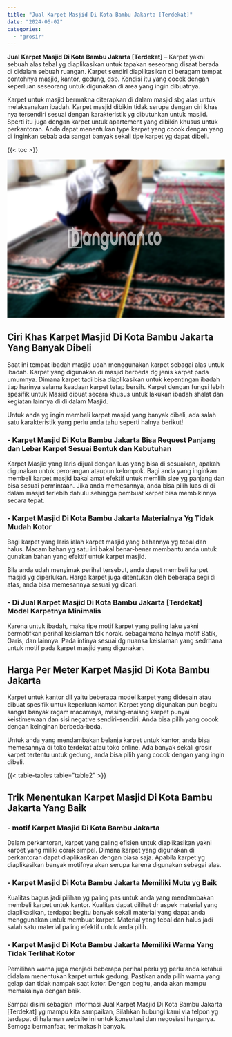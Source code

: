 ```yaml
---
title: "Jual Karpet Masjid Di Kota Bambu Jakarta [Terdekat]"
date: "2024-06-02"
categories: 
  - "grosir"
---
```


**Jual Karpet Masjid Di Kota Bambu Jakarta \[Terdekat\]** – Karpet yakni sebuah alas tebal yg diaplikasikan untuk tapakan seseorang disaat berada di didalam sebuah ruangan. Karpet sendiri diaplikasikan di beragam tempat contohnya masjid, kantor, gedung, dsb. Kondisi itu yang cocok dengan keperluan seseorang untuk digunakan di area yang ingin dibuatnya.

Karpet untuk masjid bermakna diterapkan di dalam masjid sbg alas untuk melaksanakan ibadah. Karpet masjid dibikin tidak serupa dengan ciri khas nya tersendiri sesuai dengan karakteristik yg dibutuhkan untuk masjid. Sperti itu juga dengan karpet untuk apartement yang dibikin khusus untuk perkantoran. Anda dapat menentukan type karpet yang cocok dengan yang di inginkan sebab ada sangat banyak sekali tipe karpet yg dapat dibeli.

{{< toc >}}

![Jual Karpet Masjid Di Kota Bambu Jakarta [Terdekat]](/images/grosir-karpet-murah-37.png)

## Ciri Khas Karpet Masjid Di Kota Bambu Jakarta Yang Banyak Dibeli

Saat ini tempat ibadah masjid udah menggunakan karpet sebagai alas untuk ibadah. Karpet yang digunakan di masjid berbeda dg jenis karpet pada umumnya. Dimana karpet tadi bisa diaplikasikan untuk kepentingan ibadah tiap harinya selama keadaan karpet tetap bersih. Karpet dengan fungsi lebih spesifik untuk Masjid dibuat secara khusus untuk lakukan ibadah shalat dan kegiatan lainnya di di dalam Masjid.

Untuk anda yg ingin membeli karpet masjid yang banyak dibeli, ada salah satu karakteristik yang perlu anda tahu seperti halnya berikut!

### \- Karpet Masjid Di Kota Bambu Jakarta Bisa Request Panjang dan Lebar Karpet Sesuai Bentuk dan Kebutuhan

Karpet Masjid yang laris dijual dengan luas yang bisa di sesuaikan, apakah digunakan untuk perorangan ataupun kelompok. Bagi anda yang inginkan membeli karpet masjid bakal amat efektif untuk memliih size yg panjang dan bisa sesuai permintaan. Jika anda memesannya, anda bisa pilih luas di di dalam masjid terlebih dahulu sehingga pembuat karpet bisa membikinnya secara tepat.

### \- Karpet Masjid Di Kota Bambu Jakarta Materialnya Yg Tidak Mudah Kotor

Bagi karpet yang laris ialah karpet masjid yang bahannya yg tebal dan halus. Macam bahan yg satu ini bakal benar-benar membantu anda untuk gunakan bahan yang efektif untuk karpet masjid.

Bila anda udah menyimak perihal tersebut, anda dapat membeli karpet masjid yg diperlukan. Harga karpet juga ditentukan oleh beberapa segi di atas, anda bisa memesannya sesuai yg dicari.

### \- Di Jual Karpet Masjid Di Kota Bambu Jakarta \[Terdekat\] Model Karpetnya Minimalis

Karena untuk ibadah, maka tipe motif karpet yang paling laku yakni bermotifkan perihal keislaman tdk norak. sebagaimana halnya motif Batik, Garis, dan lainnya. Pada intinya sesuai dg nuansa keislaman yang sedrhana untuk motif pada karpet masjid yang digunakan.

## Harga Per Meter Karpet Masjid Di Kota Bambu Jakarta

Karpet untuk kantor dll yaitu beberapa model karpet yang didesain atau dibuat spesifik untuk keperluan kantor. Karpet yang digunakan pun begitu sangat banyak ragam macamnya, masing-maisng karpet punyai keistimewaan dan sisi negative sendiri-sendiri. Anda bisa pilih yang cocok dengan keinginan berbeda-beda.

Untuk anda yang mendambakan belanja karpet untuk kantor, anda bisa memesannya di toko terdekat atau toko online. Ada banyak sekali grosir karpet tertentu untuk gedung, anda bisa pilih yang cocok dengan yang ingin dibeli.

{{< table-tables table="table2" >}}

## Trik Menentukan Karpet Masjid Di Kota Bambu Jakarta Yang Baik

### \- motif Karpet Masjid Di Kota Bambu Jakarta

Dalam perkantoran, karpet yang paling efisien untuk diaplikasikan yakni karpet yang miliki corak simpel. Dimana karpet yang digunakan di perkantoran dapat diaplikasikan dengan biasa saja. Apabila karpet yg diaplikasikan banyak motifnya akan serupa karena digunakan sebagai alas.

### \- Karpet Masjid Di Kota Bambu Jakarta Memiliki Mutu yg Baik

Kualitas bagus jadi pilihan yg paling pas untuk anda yang mendambakan membeli karpet untuk kantor. Kualitas dapat dilihat dr aspek material yang diaplikasikan, terdapat begitu banyak sekali material yang dapat anda menggunakan untuk membuat karpet. Material yang tebal dan halus jadi salah satu material paling efektif untuk anda pilih.

### \- Karpet Masjid Di Kota Bambu Jakarta Memiliki Warna Yang Tidak Terlihat Kotor

Pemilihan warna juga menjadi beberapa perihal perlu yg perlu anda ketahui didalam menentukan karpet untuk gedung. Pastikan anda pilih warna yang gelap dan tidak nampak saat kotor. Dengan begitu, anda akan mampu memakainya dengan baik.

Sampai disini sebagian informasi Jual Karpet Masjid Di Kota Bambu Jakarta \[Terdekat\] yg mampu kita sampaikan, Silahkan hubungi kami via telpon yg terdapat di halaman website ini untuk konsultasi dan negosiasi harganya. Semoga bermanfaat, terimakasih banyak.

